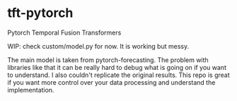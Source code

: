 # tft-pytorch
Pytorch Temporal Fusion Transformers

WIP: check custom/model.py for now. It is working but messy.

The main model is taken from pytorch-forecasting. The problem with libraries like that it can be really hard to debug what is going on if you want to understand. I also couldn't replicate the original results. This repo is great if you want more control over your data processing and understand the implementation.

